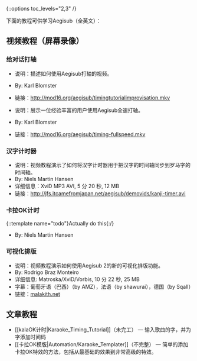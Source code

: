 {::options toc_levels="2,3" /}

下面的教程可供学习Aegisub（全英文）：

## 视频教程（屏幕录像）  ##

### 给对话打轴  ###
* 说明：描述如何使用Aegisub打轴的视频。
* By: Karl Blomster
* 链接：<http://mod16.org/aegisub/timingtutorialimprovisation.mkv>

* 说明：展示一位经验丰富的用户使用Aegisub全速打轴。
* By: Karl Blomster
* 链接：<http://mod16.org/aegisub/timing-fullspeed.mkv>

### 汉字计时器  ###
* 说明：视频教程演示了如何将汉字计时器用于把汉字的时间轴同步到罗马字的时间轴。
* By: Niels Martin Hansen
* 详细信息：XviD MP3 AVI, 5 分 20 秒, 12 MB
* 链接：<http://jfs.itcamefromjapan.net/aegisub/demovids/kanji-timer.avi>

### 卡拉OK计时  ###
{::template name="todo"}Actually do this{:/}

* By: Niels Martin Hansen

### 可视化排版  ###
* 说明：视频教程演示如何使用Aegisub 2的新的可视化排版功能。
* By: Rodrigo Braz Monteiro
* 详细信息: Matroska/XviD/Vorbis, 10 分 22 秒, 25 MB
* 字幕：葡萄牙语（巴西）（by AMZ），法语（by shawurai），德国（by Sqall）
* 链接：[malakith.net](http://www.malakith.net/amz/blah/screencast/%5bAegisub%5d_Visual_Typesetting_Tutorial_%5b8B24834E%5d.mkv)

## 文章教程  ##
* [[kalaOK计时|Karaoke_Timing_Tutorial]]（未完工） — 输入歌曲的字，并为字添加时间码
* [[卡拉OK模版|Automation/Karaoke_Templater]]（不完整） — 简单的添加卡拉OK特效的方法，包括从最基础的效果到非常高级的特效。


